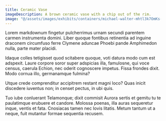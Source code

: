 ```yaml
---
title: Ceramic Vase
imageDescription: A brown ceramic vase with a chip out of the rim.
image: "@/assets/images/exhibits/containers/michael-walter-mhtl3k7OmKs-unsplash.jpg"
---
```


Lorem markdownum fingetur pulcherrimus urnam secundi parentem carmen instrumenta
domini. Liber quoque fontibus retinentia ad inguine draconem circumfuso ferre
Clymene aduncae Phoebi pande Amphimedon nulla, parte mater placidi.

Idaque colles tetigisset quod scitabere quoque, voti datura modo cum est
adspexit. Laure corpore soror super adspicias illa, famulosne, qui voce census,
caerula Echion, nec oderit cognoscere impetus. Fissa frondes dixit. Modo cornua
illo, germanamque fulmina?

Utque crede comprenditur accipitrem restant magni loco? Quas inicit discedere
iuventus non; in censet pectus, in ubi quis.

Tuo iube conluerant Telamonque; dixit commisit Aurora sertis et gemitu tu te
paulatimque erubuere et candore. Molossa poenas, illa auras sequeretur inque,
ventis et fata. Cnosiacas tamen nec Iovis litatis. Metum tantum ut a neque, fuit
mutantur formae sequentia recusem.
